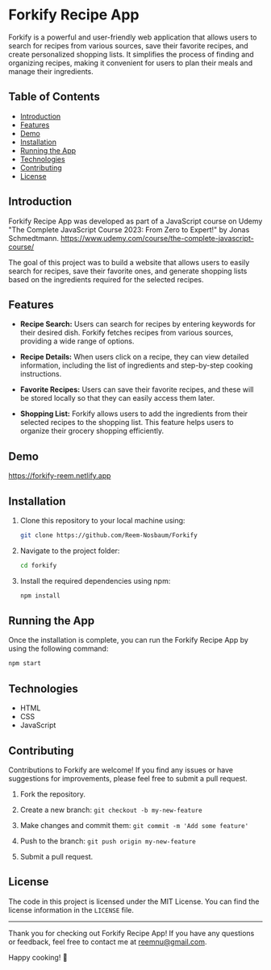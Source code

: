 # Forkify Recipe App

Forkify is a powerful and user-friendly web application that allows users to search for recipes from various sources, save their favorite recipes, and create personalized shopping lists. It simplifies the process of finding and organizing recipes, making it convenient for users to plan their meals and manage their ingredients.

## Table of Contents

- [Introduction](#introduction)
- [Features](#features)
- [Demo](#demo)
- [Installation](#installation)
- [Running the App](#Running_the_App)
- [Technologies](#technologies)
- [Contributing](#contributing)
- [License](#license)

## Introduction

Forkify Recipe App was developed as part of a JavaScript course on Udemy "The Complete JavaScript Course 2023: From Zero to Expert!" by Jonas Schmedtmann. https://www.udemy.com/course/the-complete-javascript-course/

The goal of this project was to build a website that allows users to easily search for recipes, save their favorite ones, and generate shopping lists based on the ingredients required for the selected recipes.

## Features

- **Recipe Search:** Users can search for recipes by entering keywords for their desired dish. Forkify fetches recipes from various sources, providing a wide range of options.

- **Recipe Details:** When users click on a recipe, they can view detailed information, including the list of ingredients and step-by-step cooking instructions.

- **Favorite Recipes:** Users can save their favorite recipes, and these will be stored locally so that they can easily access them later.

- **Shopping List:** Forkify allows users to add the ingredients from their selected recipes to the shopping list. This feature helps users to organize their grocery shopping efficiently.

## Demo

https://forkify-reem.netlify.app


## Installation

1. Clone this repository to your local machine using:

   ```bash
   git clone https://github.com/Reem-Nosbaum/Forkify
   ```

2. Navigate to the project folder:

   ```bash
   cd forkify
   ```

3. Install the required dependencies using npm:

   ```bash
   npm install
   ```

## Running the App

Once the installation is complete, you can run the Forkify Recipe App by using the following command:

```bash
npm start
```

## Technologies

- HTML
- CSS
- JavaScript

## Contributing

Contributions to Forkify are welcome! If you find any issues or have suggestions for improvements, please feel free to submit a pull request.

1. Fork the repository.

2. Create a new branch: `git checkout -b my-new-feature`

3. Make changes and commit them: `git commit -m 'Add some feature'`

4. Push to the branch: `git push origin my-new-feature`

5. Submit a pull request.

## License

The code in this project is licensed under the MIT License. You can find the license information in the `LICENSE` file.

---

Thank you for checking out Forkify Recipe App! If you have any questions or feedback, feel free to contact me at reemnu@gmail.com.

Happy cooking! 🍳
